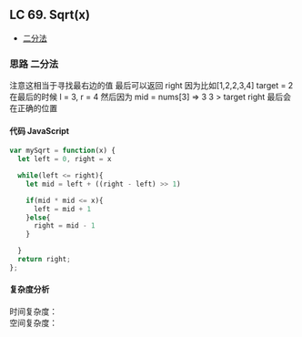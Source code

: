 ## LC 69. Sqrt(x)

- [二分法](#思路-二分法)

### 思路 二分法

注意这相当于寻找最右边的值
最后可以返回 right
因为比如[1,2,2,3,4] target = 2
在最后的时候 l = 3, r = 4 然后因为 mid = nums[3] => 3
3 > target right 最后会在正确的位置

#### 代码 JavaScript

```JavaScript
var mySqrt = function(x) {
  let left = 0, right = x

  while(left <= right){
    let mid = left + ((right - left) >> 1)

    if(mid * mid <= x){
      left = mid + 1
    }else{
      right = mid - 1
    }

  }
  return right;
};

```

#### 复杂度分析

时间复杂度： </br>
空间复杂度：
